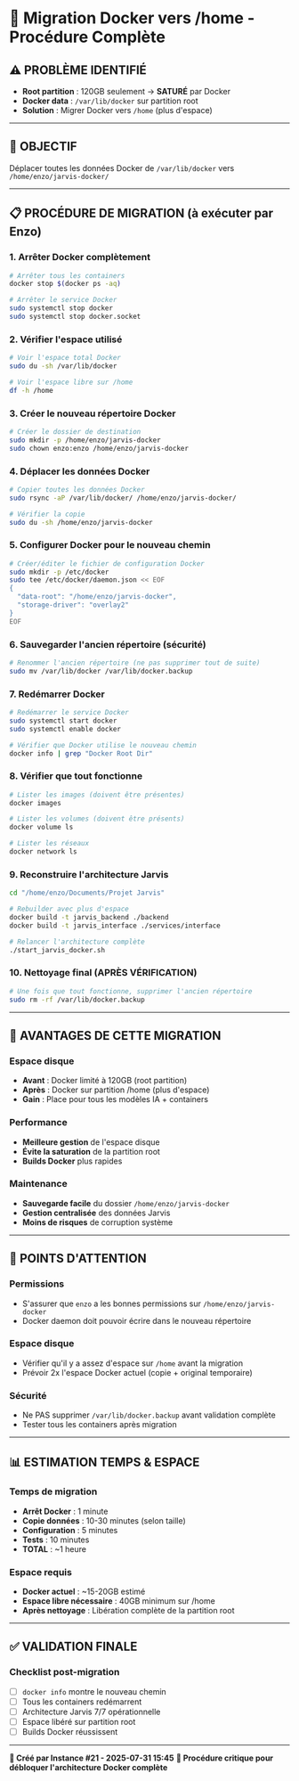 # 🚚 Migration Docker vers /home - Procédure Complète

## ⚠️ PROBLÈME IDENTIFIÉ
- **Root partition** : 120GB seulement → **SATURÉ** par Docker
- **Docker data** : `/var/lib/docker` sur partition root
- **Solution** : Migrer Docker vers `/home` (plus d'espace)

---

## 🎯 OBJECTIF
Déplacer toutes les données Docker de `/var/lib/docker` vers `/home/enzo/jarvis-docker/`

---

## 📋 PROCÉDURE DE MIGRATION (à exécuter par Enzo)

### 1. Arrêter Docker complètement
```bash
# Arrêter tous les containers
docker stop $(docker ps -aq)

# Arrêter le service Docker
sudo systemctl stop docker
sudo systemctl stop docker.socket
```

### 2. Vérifier l'espace utilisé
```bash
# Voir l'espace total Docker
sudo du -sh /var/lib/docker

# Voir l'espace libre sur /home
df -h /home
```

### 3. Créer le nouveau répertoire Docker
```bash
# Créer le dossier de destination
sudo mkdir -p /home/enzo/jarvis-docker
sudo chown enzo:enzo /home/enzo/jarvis-docker
```

### 4. Déplacer les données Docker
```bash
# Copier toutes les données Docker
sudo rsync -aP /var/lib/docker/ /home/enzo/jarvis-docker/

# Vérifier la copie
sudo du -sh /home/enzo/jarvis-docker
```

### 5. Configurer Docker pour le nouveau chemin
```bash
# Créer/éditer le fichier de configuration Docker
sudo mkdir -p /etc/docker
sudo tee /etc/docker/daemon.json << EOF
{
  "data-root": "/home/enzo/jarvis-docker",
  "storage-driver": "overlay2"
}
EOF
```

### 6. Sauvegarder l'ancien répertoire (sécurité)
```bash
# Renommer l'ancien répertoire (ne pas supprimer tout de suite)
sudo mv /var/lib/docker /var/lib/docker.backup
```

### 7. Redémarrer Docker
```bash
# Redémarrer le service Docker
sudo systemctl start docker
sudo systemctl enable docker

# Vérifier que Docker utilise le nouveau chemin
docker info | grep "Docker Root Dir"
```

### 8. Vérifier que tout fonctionne
```bash
# Lister les images (doivent être présentes)
docker images

# Lister les volumes (doivent être présents)
docker volume ls

# Lister les réseaux
docker network ls
```

### 9. Reconstruire l'architecture Jarvis
```bash
cd "/home/enzo/Documents/Projet Jarvis"

# Rebuilder avec plus d'espace
docker build -t jarvis_backend ./backend
docker build -t jarvis_interface ./services/interface

# Relancer l'architecture complète
./start_jarvis_docker.sh
```

### 10. Nettoyage final (APRÈS VÉRIFICATION)
```bash
# Une fois que tout fonctionne, supprimer l'ancien répertoire
sudo rm -rf /var/lib/docker.backup
```

---

## 🔧 AVANTAGES DE CETTE MIGRATION

### Espace disque
- **Avant** : Docker limité à 120GB (root partition)
- **Après** : Docker sur partition /home (plus d'espace)
- **Gain** : Place pour tous les modèles IA + containers

### Performance
- **Meilleure gestion** de l'espace disque
- **Évite la saturation** de la partition root
- **Builds Docker** plus rapides

### Maintenance
- **Sauvegarde facile** du dossier `/home/enzo/jarvis-docker`
- **Gestion centralisée** des données Jarvis
- **Moins de risques** de corruption système

---

## 🚨 POINTS D'ATTENTION

### Permissions
- S'assurer que `enzo` a les bonnes permissions sur `/home/enzo/jarvis-docker`
- Docker daemon doit pouvoir écrire dans le nouveau répertoire

### Espace disque
- Vérifier qu'il y a assez d'espace sur `/home` avant la migration
- Prévoir 2x l'espace Docker actuel (copie + original temporaire)

### Sécurité
- Ne PAS supprimer `/var/lib/docker.backup` avant validation complète
- Tester tous les containers après migration

---

## 📊 ESTIMATION TEMPS & ESPACE

### Temps de migration
- **Arrêt Docker** : 1 minute
- **Copie données** : 10-30 minutes (selon taille)
- **Configuration** : 5 minutes
- **Tests** : 10 minutes
- **TOTAL** : ~1 heure

### Espace requis
- **Docker actuel** : ~15-20GB estimé
- **Espace libre nécessaire** : 40GB minimum sur /home
- **Après nettoyage** : Libération complète de la partition root

---

## ✅ VALIDATION FINALE

### Checklist post-migration
- [ ] `docker info` montre le nouveau chemin
- [ ] Tous les containers redémarrent
- [ ] Architecture Jarvis 7/7 opérationnelle
- [ ] Espace libéré sur partition root
- [ ] Builds Docker réussissent

---

**📝 Créé par Instance #21 - 2025-07-31 15:45**
**🎯 Procédure critique pour débloquer l'architecture Docker complète**